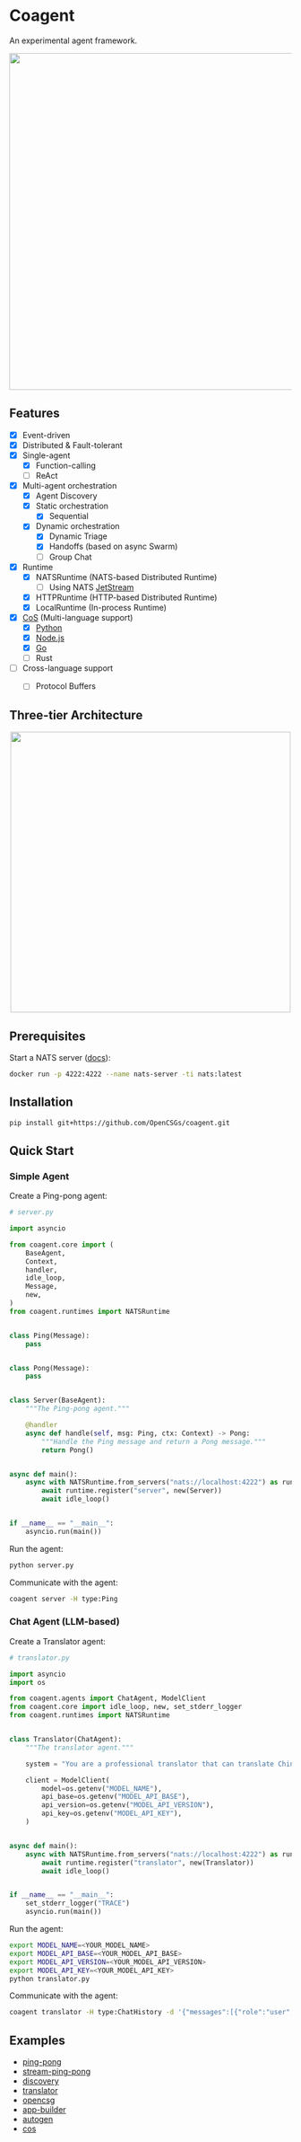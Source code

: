 # Coagent

An experimental agent framework.


<p align="center">
<img src="assets/coagent-overview.png" height="600">
</p>


## Features

- [x] Event-driven
- [x] Distributed & Fault-tolerant
- [x] Single-agent
    - [x] Function-calling
    - [ ] ReAct
- [x] Multi-agent orchestration
    - [x] Agent Discovery
    - [x] Static orchestration
        - [x] Sequential
    - [x] Dynamic orchestration
        - [x] Dynamic Triage
        - [x] Handoffs (based on async Swarm)
        - [ ] Group Chat
- [x] Runtime
    - [x] NATSRuntime (NATS-based Distributed Runtime)
        - [ ] Using NATS [JetStream][2]
    - [x] HTTPRuntime (HTTP-based Distributed Runtime)
    - [x] LocalRuntime (In-process Runtime)
- [x] [CoS](coagent/cos) (Multi-language support)
    - [x] [Python](examples/cos/cos.py)
    - [x] [Node.js](examples/cos/cos.js)
    - [x] [Go](examples/cos/goagent)
    - [ ] Rust
- [ ] Cross-language support
    - [ ] Protocol Buffers


## Three-tier Architecture

<p align="center">
<img src="assets/coagent-three-tier-architecture.png" height="500">
</p>


## Prerequisites

Start a NATS server ([docs][1]):

```bash
docker run -p 4222:4222 --name nats-server -ti nats:latest
```


## Installation

```bash
pip install git+https://github.com/OpenCSGs/coagent.git
```


## Quick Start

### Simple Agent

Create a Ping-pong agent:

```python
# server.py

import asyncio

from coagent.core import (
    BaseAgent,
    Context,
    handler,
    idle_loop,
    Message,
    new,
)
from coagent.runtimes import NATSRuntime


class Ping(Message):
    pass


class Pong(Message):
    pass


class Server(BaseAgent):
    """The Ping-pong agent."""

    @handler
    async def handle(self, msg: Ping, ctx: Context) -> Pong:
        """Handle the Ping message and return a Pong message."""
        return Pong()


async def main():
    async with NATSRuntime.from_servers("nats://localhost:4222") as runtime:
        await runtime.register("server", new(Server))
        await idle_loop()


if __name__ == "__main__":
    asyncio.run(main())
```

Run the agent:

```bash
python server.py
```

Communicate with the agent:

```bash
coagent server -H type:Ping
```

### Chat Agent (LLM-based)

Create a Translator agent:

```python
# translator.py

import asyncio
import os

from coagent.agents import ChatAgent, ModelClient
from coagent.core import idle_loop, new, set_stderr_logger
from coagent.runtimes import NATSRuntime


class Translator(ChatAgent):
    """The translator agent."""

    system = "You are a professional translator that can translate Chinese to English."

    client = ModelClient(
        model=os.getenv("MODEL_NAME"),
        api_base=os.getenv("MODEL_API_BASE"),
        api_version=os.getenv("MODEL_API_VERSION"),
        api_key=os.getenv("MODEL_API_KEY"),
    )


async def main():
    async with NATSRuntime.from_servers("nats://localhost:4222") as runtime:
        await runtime.register("translator", new(Translator))
        await idle_loop()


if __name__ == "__main__":
    set_stderr_logger("TRACE")
    asyncio.run(main())
```

Run the agent:

```bash
export MODEL_NAME=<YOUR_MODEL_NAME>
export MODEL_API_BASE=<YOUR_MODEL_API_BASE>
export MODEL_API_VERSION=<YOUR_MODEL_API_VERSION>
export MODEL_API_KEY=<YOUR_MODEL_API_KEY>
python translator.py
```

Communicate with the agent:

```bash
coagent translator -H type:ChatHistory -d '{"messages":[{"role":"user","content":"你好"}]}' --chat
```


## Examples

- [ping-pong](examples/ping-pong)
- [stream-ping-pong](examples/stream-ping-pong)
- [discovery](examples/discovery)
- [translator](examples/translator)
- [opencsg](examples/opencsg)
- [app-builder](examples/app-builder)
- [autogen](examples/autogen)
- [cos](examples/cos)



[1]: https://docs.nats.io/running-a-nats-service/nats_docker/nats-docker-tutorial
[2]: https://docs.nats.io/nats-concepts/jetstream
